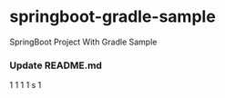 # springboot-gradle-sample
SpringBoot Project With Gradle Sample

### Update README.md

1
1
1
1
s
1
